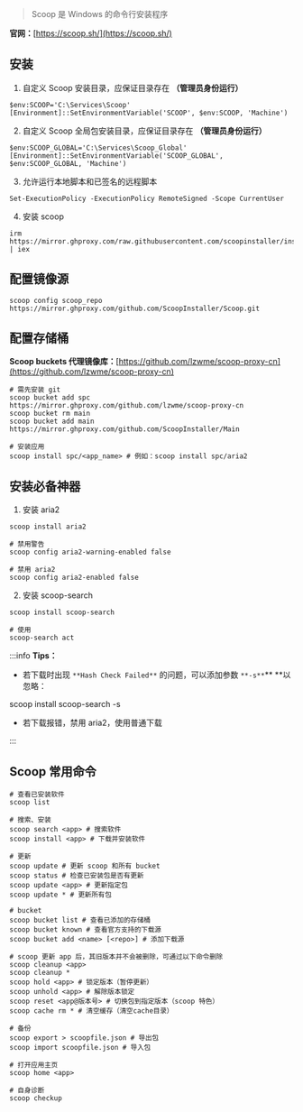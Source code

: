 > Scoop 是 Windows 的命令行安装程序
>

**官网：**[https://scoop.sh/](https://scoop.sh/)	

## 安装
1. 自定义 Scoop 安装目录，应保证目录存在 **（管理员身份运行）**

```shell
$env:SCOOP='C:\Services\Scoop'
[Environment]::SetEnvironmentVariable('SCOOP', $env:SCOOP, 'Machine')
```

2. 自定义 Scoop 全局包安装目录，应保证目录存在 **（管理员身份运行）**

```shell
$env:SCOOP_GLOBAL='C:\Services\Scoop_Global'
[Environment]::SetEnvironmentVariable('SCOOP_GLOBAL', $env:SCOOP_GLOBAL, 'Machine')
```

3. 允许运行本地脚本和已签名的远程脚本

```shell
Set-ExecutionPolicy -ExecutionPolicy RemoteSigned -Scope CurrentUser
```

4. 安装 scoop

```shell
irm https://mirror.ghproxy.com/raw.githubusercontent.com/scoopinstaller/install/master/install.ps1 | iex
```

## 配置镜像源
```shell
scoop config scoop_repo https://mirror.ghproxy.com/github.com/ScoopInstaller/Scoop.git
```

## 配置存储桶
**Scoop buckets 代理镜像库：**[https://github.com/lzwme/scoop-proxy-cn](https://github.com/lzwme/scoop-proxy-cn)

```shell
# 需先安装 git
scoop bucket add spc https://mirror.ghproxy.com/github.com/lzwme/scoop-proxy-cn
scoop bucket rm main
scoop bucket add main https://mirror.ghproxy.com/github.com/ScoopInstaller/Main

# 安装应用
scoop install spc/<app_name> # 例如：scoop install spc/aria2
```

## 安装必备神器
1. 安装 aria2

```shell
scoop install aria2

# 禁用警告
scoop config aria2-warning-enabled false

# 禁用 aria2
scoop config aria2-enabled false
```

2. 安装 scoop-search

```shell
scoop install scoop-search

# 使用
scoop-search act
```

:::info
**Tips：**

+ 若下载时出现 `**Hash Check Failed**` 的问题，可以添加参数 `**-s**`** **以忽略：

scoop install scoop-search -s

+ 若下载报错，禁用 aria2，使用普通下载

:::

## Scoop 常用命令
```shell
# 查看已安装软件
scoop list

# 搜索、安装
scoop search <app> # 搜索软件
scoop install <app> # 下载并安装软件

# 更新
scoop update # 更新 scoop 和所有 bucket
scoop status # 检查已安装包是否有更新
scoop update <app> # 更新指定包
scoop update * # 更新所有包

# bucket
scoop bucket list # 查看已添加的存储桶
scoop bucket known # 查看官方支持的下载源
scoop bucket add <name> [<repo>] # 添加下载源

# scoop 更新 app 后，其旧版本并不会被删除，可通过以下命令删除
scoop cleanup <app>
scoop cleanup *
scoop hold <app> # 锁定版本（暂停更新）
scoop unhold <app> # 解除版本锁定
scoop reset <app@版本号> # 切换包到指定版本（scoop 特色）
scoop cache rm * # 清空缓存（清空cache目录）

# 备份
scoop export > scoopfile.json # 导出包
scoop import scoopfile.json # 导入包

# 打开应用主页
scoop home <app>

# 自身诊断
scoop checkup
```

